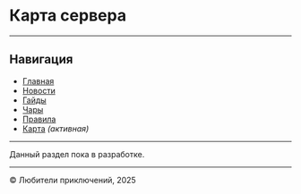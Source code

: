 # Карта сервера

---

## Навигация

- [Главная](index.md)
- [Новости](news.md)
- [Гайды](guide.md)
- [Чары](enchantments.md)
- [Правила](rules.md)
- [Карта](map.md) *(активная)*

---

Данный раздел пока в разработке.

---

© Любители приключений, 2025
